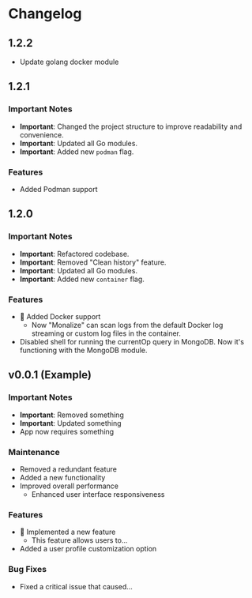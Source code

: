# Changelog

## 1.2.2

- Update golang docker module

## 1.2.1

### Important Notes

- **Important**: Changed the project structure to improve readability and convenience.
- **Important**: Updated all Go modules.
- **Important**: Added new `podman` flag.

### Features

- Added Podman support

## 1.2.0

### Important Notes

- **Important**: Refactored codebase.
- **Important**: Removed "Clean history" feature.
- **Important**: Updated all Go modules.
- **Important**: Added new `container` flag.

### Features

- :tada: Added Docker support
    - Now "Monalize" can scan logs from the default Docker log streaming or custom log files in the container.
- Disabled shell for running the currentOp query in MongoDB. Now it's functioning with the MongoDB module.


## v0.0.1 (Example)

### Important Notes

- **Important**: Removed something
- **Important**: Updated something
- App now requires something

### Maintenance

- Removed a redundant feature
- Added a new functionality
- Improved overall performance
    - Enhanced user interface responsiveness

### Features

- :tada: Implemented a new feature
    - This feature allows users to...
- Added a user profile customization option

### Bug Fixes

- Fixed a critical issue that caused...